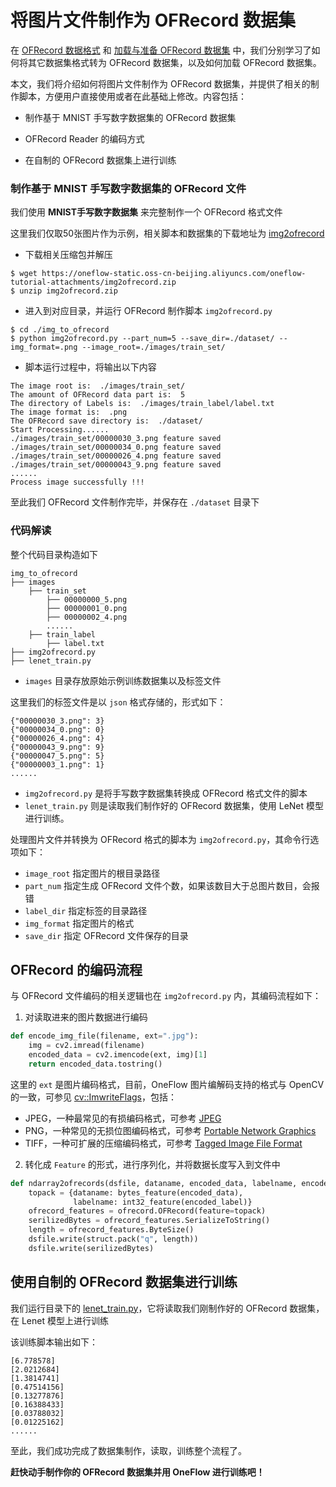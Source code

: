 # 将图片文件制作为 OFRecord 数据集

在 [OFRecord 数据格式](./ofrecord.md) 和 [加载与准备 OFRecord 数据集](./how_to_make_ofdataset.md) 中，我们分别学习了如何将其它数据集格式转为 OFRecord 数据集，以及如何加载 OFRecord 数据集。

本文，我们将介绍如何将图片文件制作为 OFRecord 数据集，并提供了相关的制作脚本，方便用户直接使用或者在此基础上修改。内容包括：

- 制作基于 MNIST 手写数字数据集的 OFRecord 数据集

- OFRecord Reader 的编码方式
- 在自制的 OFRecord 数据集上进行训练

### 制作基于 MNIST 手写数字数据集的 OFRecord 文件

我们使用 **MNIST手写数字数据集** 来完整制作一个 OFRecord 格式文件

这里我们仅取50张图片作为示例，相关脚本和数据集的下载地址为 [img2ofrecord](https://oneflow-static.oss-cn-beijing.aliyuncs.com/oneflow-tutorial-attachments/img2ofrecord.zip)

- 下载相关压缩包并解压

```shell
$ wget https://oneflow-static.oss-cn-beijing.aliyuncs.com/oneflow-tutorial-attachments/img2ofrecord.zip
$ unzip img2ofrecord.zip
```

- 进入到对应目录，并运行 OFRecord 制作脚本 `img2ofrecord.py`

```shell
$ cd ./img_to_ofrecord
$ python img2ofrecord.py --part_num=5 --save_dir=./dataset/ --img_format=.png --image_root=./images/train_set/
```

- 脚本运行过程中，将输出以下内容

```shell
The image root is:  ./images/train_set/
The amount of OFRecord data part is:  5
The directory of Labels is:  ./images/train_label/label.txt
The image format is:  .png
The OFRecord save directory is:  ./dataset/
Start Processing......
./images/train_set/00000030_3.png feature saved
./images/train_set/00000034_0.png feature saved
./images/train_set/00000026_4.png feature saved
./images/train_set/00000043_9.png feature saved
......
Process image successfully !!!
```

至此我们 OFRecord 文件制作完毕，并保存在 `./dataset` 目录下

### 代码解读

整个代码目录构造如下 

```
img_to_ofrecord
├── images
	├── train_set
		├── 00000000_5.png
		├── 00000001_0.png
		├── 00000002_4.png
		......
	├── train_label
		├── label.txt
├── img2ofrecord.py
├── lenet_train.py
```

- `images` 目录存放原始示例训练数据集以及标签文件

这里我们的标签文件是以 `json` 格式存储的，形式如下：

```shell
{"00000030_3.png": 3}
{"00000034_0.png": 0}
{"00000026_4.png": 4}
{"00000043_9.png": 9}
{"00000047_5.png": 5}
{"00000003_1.png": 1}
......
```

- `img2ofrecord.py` 是将手写数字数据集转换成 OFRecord 格式文件的脚本
- `lenet_train.py` 则是读取我们制作好的 OFRecord 数据集，使用 LeNet 模型进行训练。 

处理图片文件并转换为 OFRecord 格式的脚本为 `img2ofrecord.py`，其命令行选项如下：

- `image_root` 指定图片的根目录路径
- `part_num` 指定生成 OFRecord 文件个数，如果该数目大于总图片数目，会报错
- `label_dir` 指定标签的目录路径
- `img_format` 指定图片的格式
- `save_dir` 指定 OFRecord 文件保存的目录

## OFRecord 的编码流程

与 OFRecord 文件编码的相关逻辑也在 `img2ofrecord.py` 内，其编码流程如下：

1. 对读取进来的图片数据进行编码 

```python
def encode_img_file(filename, ext=".jpg"):
    img = cv2.imread(filename)
    encoded_data = cv2.imencode(ext, img)[1]
    return encoded_data.tostring()
```

这里的 `ext` 是图片编码格式，目前，OneFlow 图片编解码支持的格式与 OpenCV 的一致，可参见 [cv::ImwriteFlags](https://docs.opencv.org/3.4/d4/da8/group__imgcodecs.html#ga292d81be8d76901bff7988d18d2b42ac)，包括：

- JPEG，一种最常见的有损编码格式，可参考 [JPEG](http://www.wikiwand.com/en/JPEG)
- PNG，一种常见的无损位图编码格式，可参考 [Portable Network Graphics](http://www.wikiwand.com/en/Portable_Network_Graphics)
- TIFF，一种可扩展的压缩编码格式，可参考 [Tagged Image File Format](http://www.wikiwand.com/en/TIFF)

2. 转化成 `Feature` 的形式，进行序列化，并将数据长度写入到文件中

```python
def ndarray2ofrecords(dsfile, dataname, encoded_data, labelname, encoded_label):
    topack = {dataname: bytes_feature(encoded_data),
              labelname: int32_feature(encoded_label)}
    ofrecord_features = ofrecord.OFRecord(feature=topack)
    serilizedBytes = ofrecord_features.SerializeToString()
    length = ofrecord_features.ByteSize()
    dsfile.write(struct.pack("q", length))
    dsfile.write(serilizedBytes)
```

## 使用自制的 OFRecord 数据集进行训练

我们运行目录下的 [lenet_train.py](../code/extended_topics/img_to_ofrecord/lenet_train.py)，它将读取我们刚制作好的 OFRecord 数据集，在 Lenet 模型上进行训练

该训练脚本输出如下：

```
[6.778578]
[2.0212684]
[1.3814741]
[0.47514156]
[0.13277876]
[0.16388433]
[0.03788032]
[0.01225162]
......
```

至此，我们成功完成了数据集制作，读取，训练整个流程了。

**赶快动手制作你的 OFRecord 数据集并用 OneFlow 进行训练吧！**


